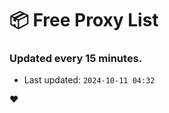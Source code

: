 # :package: Free Proxy List
### Updated every 15 minutes.

- Last updated: `2024-10-11 04:32`

:heart:
